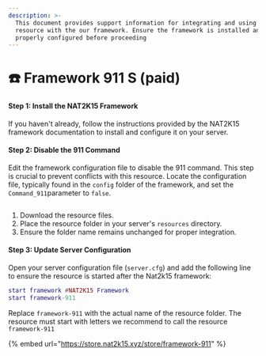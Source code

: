 ```yaml
---
description: >-
  This document provides support information for integrating and using the FiveM
  resource with the our framework. Ensure the framework is installed and
  properly configured before proceeding
---
```


# ☎️ Framework 911 S (paid)

#### Step 1: Install the NAT2K15 Framework

If you haven't already, follow the instructions provided by the NAT2K15 framework documentation to install and configure it on your server.

#### Step 2: Disable the 911 Command

Edit the framework configuration file to disable the 911 command. This step is crucial to prevent conflicts with this resource. Locate the configuration file, typically found in the `config` folder of the framework, and set the `Command_911`parameter to `false`.

<figure><img src="https://i.imgur.com/Rwldx6U.png" alt=""><figcaption></figcaption></figure>

1. Download the resource files.
2. Place the resource folder in your server's `resources` directory.
3. Ensure the folder name remains unchanged for proper integration.

#### Step 3: Update Server Configuration

Open your server configuration file (`server.cfg`) and add the following line to ensure the resource is started after the Nat2k15 framework:

```lua
start framework #NAT2K15 Framework
start framework-911
```

Replace `framework-911` with the actual name of the resource folder. The resource must start with letters we recommend to call the resource `framework-911`

{% embed url="https://store.nat2k15.xyz/store/framework-911" %}
